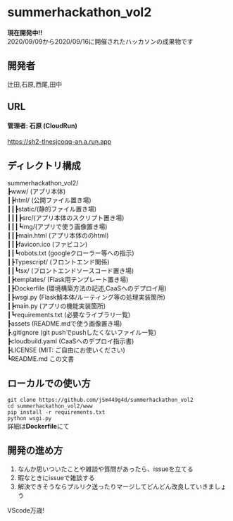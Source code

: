 # summerhackathon_vol2
**現在開発中!!**  
2020/09/09から2020/09/16に開催されたハッカソンの成果物です

## 開発者
辻田,石原,西尾,田中

## URL
#### 管理者: 石原 (CloudRun)
https://sh2-tlnesjcoqq-an.a.run.app

## ディレクトリ構成
summerhackathon_vol2/  
┣www/ (アプリ本体)  
┃┣html/ (公開ファイル置き場)  
┃┃┣static/(静的ファイル置き場)  
┃┃┃┣src/(アプリ本体のスクリプト置き場)  
┃┃┃┗img/(アプリで使う画像置き場)  
┃┃┣main.html (アプリ本体ののhtml)  
┃┃┣favicon.ico (ファビコン)  
┃┃┗robots.txt (googleクローラー等への指示)  
┃┣Typescript/ (フロントエンド関係)  
┃┃┗tsx/ (フロントエンドソースコード置き場)  
┃┣templates/ (Flask用テンプレート置き場)  
┃┣Dockerfile (環境構築方法の記述,CaaSへのデプロイ用)  
┃┣wsgi.py (Flask鯖本体/ルーティング等の処理実装箇所)  
┃┣main.py (アプリの機能実装箇所)  
┃┗requirements.txt (必要なライブラリ一覧)  
┣assets (README.mdで使う画像置き場)  
┣.gitignore (git pushでpushしたくないファイル一覧)  
┣cloudbuild.yaml (CaaSへのデプロイ指示書)  
┣LICENSE (MIT: ご自由にお使いください)  
┗README.md この文書  


## ローカルでの使い方
`git clone https://github.com/jSm449g4d/summerhackathon_vol2`  
`cd summerhackathon_vol2/www`  
`pip install -r requirements.txt`  
`python wsgi.py`  
詳細は**Dockerfile**にて  

## 開発の進め方
1. なんか思いついたことや雑談や質問があったら、issueを立てる  
2. 暇なときにissueで雑談する  
3. 解決できそうならプルリク送ったりマージしてどんどん改良していきましょう  

VScode万歳!